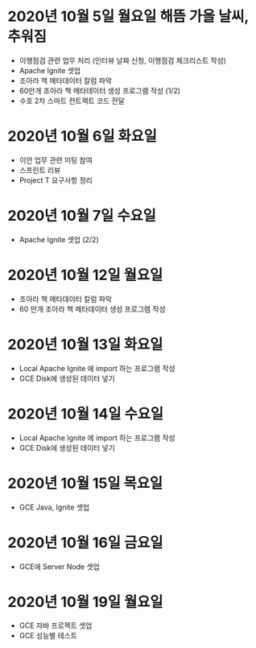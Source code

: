 
# 2020년 10월 5일 월요일 해뜸 가을 날씨, 추워짐 

- 이행점검 관련 업무 처리 (인터뷰 날짜 신청, 이행점검 체크리스트 작성)
- Apache Ignite 셋업
- 조아라 책 메타데이터 칼럼 파악 
- 60만개 조아라 책 메타데이터 생성 프로그램 작성 (1/2)
- 수호 2차 스마트 컨트랙트 코드 전달 

# 2020년 10월 6일 화요일 

- 이안 업무 관련 미팅 참여 
- 스프린트 리뷰
- Project T 요구사항 정리 

# 2020년 10월 7일 수요일

- Apache Ignite 셋업 (2/2)

# 2020년 10월 12일 월요일

- 조아라 책 메타데이터 칼럼 파악 
- 60 만개 조아라 책 메타데이터 생성 프로그램 작성

# 2020년 10월 13일 화요일

- Local Apache Ignite 에 import 하는 프로그램 작성
- GCE Disk에 생성된 데이터 넣기 

# 2020년 10월 14일 수요일

- Local Apache Ignite 에 import 하는 프로그램 작성
- GCE Disk에 생성된 데이터 넣기 

# 2020년 10월 15일 목요일

- GCE Java, Ignite 셋업

# 2020년 10월 16일 금요일

- GCE에 Server Node 셋업

# 2020년 10월 19일 월요일 

- GCE 자바 프로젝트 셋업 
- GCE 성능별 테스트 
